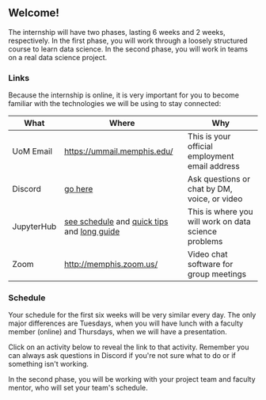 ## Welcome!

The internship will have two phases, lasting 6 weeks and 2 weeks, respectively.
In the first phase, you will work through a loosely structured course to learn data science.
In the second phase, you will work in teams on a real data science project.

### Links

Because the internship is online, it is very important for you to become familiar with the technologies we will be using to stay connected:

| What           | Where                                                                                           | Why                                                                   |
|----------------|-------------------------------------------------------------------------------------------------|-----------------------------------------------------------------------|
| UoM Email | <https://ummail.memphis.edu/>                                                                     | This is your official employment email address                        |
| Discord          | [go here](https://discord.com/channels/844280711962689536/844280711962689539) | Ask questions or chat by DM, voice, or video |
| JupyterHub     | [see schedule](#schedule) and [quick tips](https://youtu.be/ovCJln08mG8) and [long guide](https://youtu.be/-luPzplPDI0)     | This is where you will work on data science problems                  |
| Zoom           | <http://memphis.zoom.us/>                                                                         | Video chat software for group meetings                   |

### Schedule

Your schedule for the first six weeks will be very similar every day.
The only major differences are Tuesdays, when you will have lunch with a faculty member (online) and Thursdays, when we will have a presentation.

Click on an activity below to reveal the link to that activity.
Remember you can always ask questions in Discord if you're not sure what to do or if something isn't working. 

<object data="https://calendar.google.com/calendar/embed?src=oimpmtmg6rv0f42trosp9fmi04%40group.calendar.google.com&ctz=America%2FChicago&amp;mode=AGENDA&dates=20210601%2F20210723" width="576" height="432"></object>

In the second phase, you will be working with your project team and faculty mentor, who will set your team's schedule.
